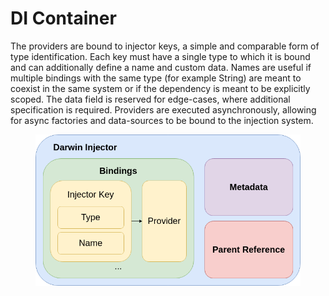 # DI Container

The providers are bound to injector keys, a simple and comparable form of type identification. Each key must have a single type to which it is bound and can additionally define a name and custom data. Names are useful if multiple bindings with the same type (for example String) are meant to coexist in the same system or if the dependency is meant to be explicitly scoped. The data field is reserved for edge-cases, where additional specification is required. Providers are executed asynchronously, allowing for async factories and data-sources to be bound to the injection system.

<figure><img src="../../.gitbook/assets/darwin_injector_structure.png" alt=""><figcaption></figcaption></figure>
